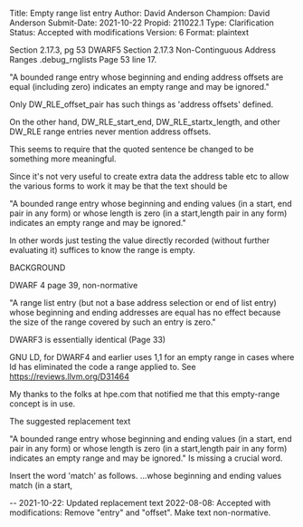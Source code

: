 Title:       Empty range list entry
Author:      David Anderson
Champion:    David Anderson
Submit-Date: 2021-10-22
Propid:      211022.1
Type:        Clarification
Status:      Accepted with modifications
Version:     6
Format:      plaintext

Section 2.17.3, pg 53
DWARF5 Section 2.17.3 Non-Continguous Address Ranges
.debug_rnglists
Page 53 line 17.

"A bounded range entry whose beginning and ending address
offsets are equal (including zero) indicates an empty
range and may be ignored."

Only DW_RLE_offset_pair has such things as 'address offsets' defined.

On the other hand, DW_RLE_start_end, DW_RLE_startx_length,
and other DW_RLE range entries never mention address offsets.

This seems to require that the quoted sentence be changed to be 
something more meaningful.

Since it's not very useful to create extra data the address table
etc to allow the various forms to work it may be that the text should be

"A bounded range entry whose beginning and ending values (in a start,
end pair in any form) or whose length is zero (in a start,length 
pair in any form) indicates an empty range and may be ignored."

In other words just testing the value directly recorded (without further 
evaluating it) suffices to know the range is empty.


BACKGROUND

DWARF 4 page 39, non-normative

"A range list entry (but not a base address selection or end of list 
entry) whose beginning and ending addresses are equal has no effect 
because the size of the range covered by such an entry is zero."

DWARF3 is essentially identical (Page 33)

GNU LD, for DWARF4 and earlier uses 1,1 for an empty range in cases
where ld has eliminated the code a range applied to.
See https://reviews.llvm.org/D31464

My thanks to the folks at hpe.com that notified me
that this empty-range concept is in use.

The suggested replacement text

"A bounded range entry whose beginning and ending values (in a start,
end pair in any form) or whose length is zero (in a start,length pair in
any form) indicates an empty range and may be ignored." Is missing a
crucial word.

Insert the word 'match' as follows.
...whose beginning and ending values match (in a start,

--
2021-10-22: Updated replacement text
2022-08-08: Accepted with modifications:
            Remove "entry" and "offset".
            Make text non-normative. 
